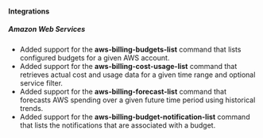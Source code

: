 
#### Integrations

##### Amazon Web Services

- Added support for the **aws-billing-budgets-list** command that lists configured budgets for a given AWS account.
- Added support for the **aws-billing-cost-usage-list** command that retrieves actual cost and usage data for a given time range and optional service filter.
- Added support for the **aws-billing-forecast-list** command that forecasts AWS spending over a given future time period using historical trends.
- Added support for the **aws-billing-budget-notification-list** command that lists the notifications that are associated with a budget.